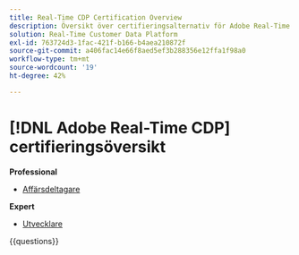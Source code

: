 ```yaml
---
title: Real-Time CDP Certification Overview
description: Översikt över certifieringsalternativ för Adobe Real-Time CDP
solution: Real-Time Customer Data Platform
exl-id: 763724d3-1fac-421f-b166-b4aea210872f
source-git-commit: a406fac14e66f8aed5ef3b288356e12ffa1f98a0
workflow-type: tm+mt
source-wordcount: '19'
ht-degree: 42%

---
```


# [!DNL Adobe Real-Time CDP] certifieringsöversikt

**Professional**

* [Affärsdeltagare](/help/certifications/rtcdp/rtcdp-p-business.md) <!--AD0-E602-->

**Expert**

* [Utvecklare](/help/certifications/rtcdp/rtcdp-e-developer.md) <!--AD0-E605-->

{{questions}}

